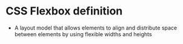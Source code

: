 # CSS Flexbox definition
* A layout model that allows elements to align and distribute space between elements by using flexible widths and heights

